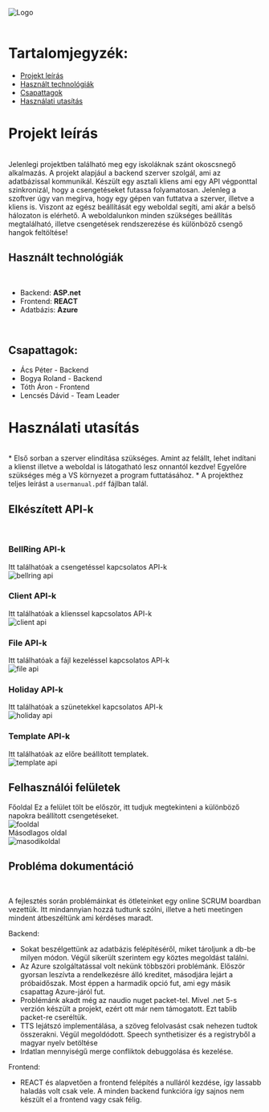 ![Logo](https://i.imgur.com/50Y9R4L.png)
<br/>
<br/>

# Tartalomjegyzék: 

- [Projekt leírás](#projekt-leírás)
- [Használt technológiák](#használt-technológiák)
- [Csapattagok](#csapattagok)
- [Használati utasítás](#használati-utasítás)


# Projekt leírás
<br/>
Jelenlegi projektben található meg egy iskoláknak szánt okoscsnegő alkalmazás. A projekt alapjául a backend szerver szolgál, ami az adatbázissal kommunikál. Készült egy asztali kliens ami egy API végponttal szinkronizál, hogy a csengetéseket futassa folyamatosan. Jelenleg a szoftver úgy van megírva, hogy egy gépen van futtatva a szerver, illetve a kliens is. Viszont az egész beállítását egy weboldal segíti, ami akár a belső hálozaton is elérhető. A weboldalunkon minden szükséges beállítás megtalálható, illetve csengetések rendszerezése és különböző csengő hangok feltöltése!
<br/>

## Használt technológiák
<br/>

* Backend: **ASP.net**
* Frontend: **REACT**
* Adatbázis: **Azure**
<br/>

## Csapattagok:
 * Ács Péter - Backend
 * Bogya Roland - Backend
 * Tóth Áron - Frontend
 * Lencsés Dávid - Team Leader 

# Használati utasítás
<br/>
 * Első sorban a szerver elindítása szükséges. Amint az felállt, lehet indítani a klienst illetve a weboldal is látogatható lesz onnantól kezdve! Egyelőre szükséges még a VS környezet a program futtatásához. 
 * A projekthez teljes leírást a <code>usermanual.pdf</code> fájlban talál.

## Elkészített API-k
<br/>

### BellRing API-k
Itt találhatóak a csengetéssel kapcsolatos API-k
<br/>
![bellring api](pictures/br.png "BellRing API")
<br/>

### Client API-k
Itt találhatóak a klienssel kapcsolatos API-k
<br/>
![client api](pictures/client.png "Client API")
<br/>

### File API-k
Itt találhatóak a fájl kezeléssel kapcsolatos API-k
<br/>
![file api](pictures/file.png "File API")
<br/>

### Holiday API-k
Itt találhatóak a szünetekkel kapcsolatos API-k
<br/>
![holiday api](pictures/holiday.png "Holiday API")
<br/>

### Template API-k
Itt találhatóak az előre beállított templatek. 
<br/>
![template api](pictures/template.png "Template API")
<br/>

## Felhasználói felületek
 Főoldal
 Ez a felület tölt be először, itt tudjuk megtekinteni a különböző napokra beállított csengetéseket.
 <br/>
 ![fooldal](pictures/f1.png "Főoldal képe")
 <br/>
 Másodlagos oldal 
 <br/>
 ![masodikoldal](pictures/f6.png "Második oldal képe")
 <br/>


## Probléma dokumentáció
<br/>

A fejlesztés során problémáinkat és ötleteinket egy online SCRUM boardban vezettük. Itt mindannyian hozzá tudtunk szólni, illetve a heti meetingen mindent átbeszéltünk ami kérdéses maradt.

Backend:
-  Sokat beszélgettünk az adatbázis felépítéséről, miket tároljunk a db-be milyen módon. Végül sikerült szerintem egy köztes megoldást találni.
-  Az Azure szolgáltatással volt nekünk többszöri problémánk. Először gyorsan leszívta a rendelkezésre álló kreditet, másodjára lejárt a próbaidőszak. Most éppen a harmadik opció fut, ami egy másik csapattag Azure-járól fut.
-  Problémánk akadt még az naudio nuget packet-tel. Mivel .net 5-s verzión készült a projekt, ezért ott már nem támogatott. Ezt tablib packet-re cseréltük.
-  TTS lejátszó implementálása, a szöveg felolvasást csak nehezen tudtok összerakni. Végül megoldódott. Speech synthetisizer és a registryből a magyar nyelv betöltése
-  Irdatlan mennyiségű merge confliktok debuggolása és kezelése.

Frontend:
- REACT és alapvetően a frontend felépítés a nulláról kezdése, így lassabb haladás volt csak vele. A minden backend funkcióra így sajnos nem készült el a frontend vagy csak félig.

